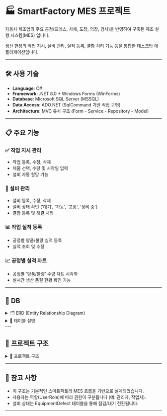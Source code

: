 # 🏭 SmartFactory MES 프로젝트

자동차 제조업의 주요 공정(프레스, 차체, 도장, 의장, 검사)을 반영하여 구축된 제조 실행 시스템(MES) 입니다.

생산 현장의 작업 지시, 설비 관리, 실적 등록, 결함 처리 기능 등을 통합한 데스크탑 애플리케이션입니다.

---

## 🛠️ 사용 기술

- **Language**: C#
- **Framework**: .NET 8.0 + Windows Forms (WinForms)
- **Database**: Microsoft SQL Server (MSSQL)
- **Data Access**: ADO.NET (SqlCommand 기반 직접 구현)
- **Architecture**: MVC 유사 구조 (Form - Service - Repository - Model)

---
## 📋 주요 기능

### ✅ 작업 지시 관리
- 작업 등록, 수정, 삭제
- 제품 선택, 수량 및 시작일 입력
- 설비 자동 할당 기능

### 🧰 설비 관리
- 설비 등록, 수정, 삭제
- 설비 상태 확인 ('대기', '가동', '고장', '정비 중')
- 결함 등록 및 해결 처리

### 📊 작업 실적 등록
- 공정별 양품/불량 실적 등록
- 실적 조회 및 수정

### 📈 공정별 실적 차트
- 공정별 '양품/불량' 수량 차트 시각화
- 실시간 생산 품질 현황 확인 가능

---

## 📑 DB

<details>
    <summary>🗂️ ERD (Entity Relationship Diagram)</summary>

![MES_DB다이어그램](https://github.com/user-attachments/assets/65c66729-db35-4005-bada-a22322f324e3)

</details>

<details>
    <summary>📑 테이블 설명</summary>

### 🧑‍🏭 Users (사용자 테이블)
| 컬럼명      | 설명              |
|-------------|-------------------|
| EmployeeID  | 직원 ID           |
| UserName    | 사용자 이름        |
| UserRole    | 역할 (관리자, 작업자 등) |
| UserStatus  | 상태              |
| Department  | 부서              |

---

### 🏭 Process (공정 테이블)
| 컬럼명     | 설명       |
|------------|------------|
| ProcessID  | 공정 ID    |
| Name       | 공정 이름  |
| Sequence   | 공정 순서  |
| Description| 설명       |

---

### 📦 Product (제품 테이블)
| 컬럼명   | 설명         |
|----------|--------------|
| ProductID| 제품 ID      |
| Name     | 제품 이름     |
| Model    | 제품 모델명   |
| Description | 설명     |

---

### 🔧 Equipment (설비 테이블)
| 컬럼명         | 설명                 |
|----------------|----------------------|
| EquipmentID    | 설비 고유 ID         |
| Name           | 설비 이름            |
| Type           | 설비 종류            |
| Status         | 설비 상태 (대기, 점검 등) |
| ProcessID      | 연결된 공정 ID       |
| LastUsedTime   | 마지막 사용 시간      |

---

### 🛠️ EquipmentDefect (설비 결함 테이블)
| 컬럼명         | 설명                   |
|----------------|------------------------|
| DefectID       | 고장 보고 ID            |
| EquipmentID    | 관련 설비 ID            |
| DefectTime     | 고장 발생 시간          |
| ReportedBy     | 보고한 작업자 ID        |
| DefectType     | 고장 유형               |
| Description    | 상세 설명               |
| Resolved       | 해결 여부 (0 또는 1)    |
| ResolvedTime   | 해결된 시간             |

---

### 📝 WorkOrders (작업 지시 테이블)
| 컬럼명     | 설명               |
|------------|--------------------|
| WorkOrderID| 작업지시서 ID       |
| ProductID  | 제품 ID            |
| OrderQty   | 주문 수량          |
| StartDate  | 시작일자           |
| Department | 지시 부서          |
| IssueBy    | 지시자 ID          |
| Status     | 상태 (진행 중 등)   |

---

### 🔄 WorkOrderProcess (작업 지시의 공정 흐름 테이블)
| 컬럼명         | 설명                   |
|----------------|------------------------|
| WorkOrderProcessID | 고유 ID             |
| WorkOrderID    | 연결된 작업지시서 ID   |
| ProcessID      | 공정 ID                |
| EquipmentID    | 사용 설비 ID           |
| AssignedUserID | 담당 작업자 ID         |
| Status         | 진행 상태              |
| StartTime      | 시작 시간              |
| EndTime        | 종료 시간              |

---

### 🔄 WorkOrderProcessLog (작업 지시 로그 테이블)
| 컬럼명         | 설명                   |
|----------------|------------------------|
| LogID          | 로그 고유 ID           |
| WorkOrderProcessID        | 작업지시 흐름 ID            |
| WorkOrderID      | 작업지시 ID                |
| ProcessID      | 공정 ID                |
| EquipmentID    | 사용 설비 ID           |
| AssignedUserID   | 관리자 ID              |
| StartTime      | 작업 시작일                 |
| EndTime         | 작업 종료일              |
| LoggedAt        | 로그 기록 날짜         | 

---

### 🔄 WorkPerformance (실적 테이블)
| 컬럼명         | 설명                   |
|----------------|------------------------|
| PerformanceID  | 실적고유 ID            |
| OrderUD        | 작업지시 ID            |
| ProcessID      | 공정 ID                |
| ProductID      | 제품 ID                |
| RegisteredBy   | 작업자 ID              |
| EquipmentID    | 사용 설비 ID           |
| GoodQty        | 양품                   |
| DefectQty      | 불량품                 |
| Reason         | 불량 사유              |
| RegDate        | 실적 등록 날짜         | 
| UpdateDate     | 실적 수정 날짜         |

</details>
---

## 🧭 프로젝트 구조
<details>
    <summary>🧭 프로젝트 구조</summary>



</details>

---

## 📎 참고 사항
- 이 구조는 기본적인 스마트팩토리 MES 흐름을 기반으로 설계되었습니다.
- 사용자는 역할(UserRole)에 따라 권한이 구분됩니다 (예: 관리자, 작업자).
- 설비 상태는 EquipmentDefect 테이블을 통해 점검/대기 전환됩니다.

---
